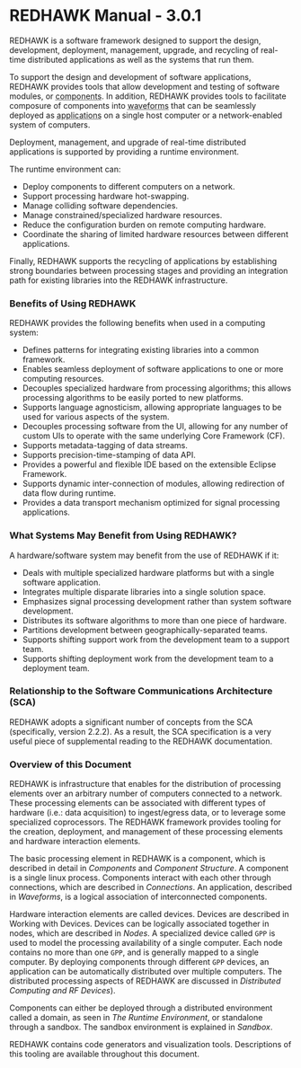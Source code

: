 # REDHAWK Manual - 3.0.1

REDHAWK is a software framework designed to support the design, development, deployment, management, upgrade, and recycling of real-time distributed applications as well as the systems that run them.

To support the design and development of software applications, REDHAWK provides tools that allow development and testing of software modules, or <abbr title="See Glossary.">components</abbr>.
In addition, REDHAWK provides tools to facilitate composure of components into
<abbr title="See Glossary.">waveforms</abbr> that can be seamlessly deployed as
<abbr title="See Glossary.">applications</abbr> on a single host computer or a network-enabled system of computers.

Deployment, management, and upgrade of real-time distributed applications is supported by providing a runtime environment.

The runtime environment can:

  - Deploy components to different computers on a network.
  - Support processing hardware hot-swapping.
  - Manage colliding software dependencies.
  - Manage constrained/specialized hardware resources.
  - Reduce the configuration burden on remote computing hardware.
  - Coordinate the sharing of limited hardware resources between different applications.

Finally, REDHAWK supports the recycling of applications by establishing strong boundaries between processing stages and providing an integration path for existing libraries into the REDHAWK infrastructure.

### Benefits of Using REDHAWK

REDHAWK provides the following benefits when used in a computing system:

  - Defines patterns for integrating existing libraries into a common framework.
  - Enables seamless deployment of software applications to one or more computing resources.
  - Decouples specialized hardware from processing algorithms; this allows processing algorithms to be easily ported to new platforms.
  - Supports language agnosticism, allowing appropriate languages to be used for various aspects of the system.
  - Decouples processing software from the UI, allowing for any number of custom UIs to operate with the same underlying Core Framework (CF).
  - Supports metadata-tagging of data streams.
  - Supports precision-time-stamping of data API.
  - Provides a powerful and flexible IDE based on the extensible Eclipse Framework.
  - Supports dynamic inter-connection of modules, allowing redirection of data flow during runtime.
  - Provides a data transport mechanism optimized for signal processing applications.

### What Systems May Benefit from Using REDHAWK?

A hardware/software system may benefit from the use of REDHAWK if it:

  - Deals with multiple specialized hardware platforms but with a single software application.
  - Integrates multiple disparate libraries into a single solution space.
  - Emphasizes signal processing development rather than system software development.
  - Distributes its software algorithms to more than one piece of hardware.
  - Partitions development between geographically-separated teams.
  - Supports shifting support work from the development team to a support team.
  - Supports shifting deployment work from the development team to a deployment team.

### Relationship to the Software Communications Architecture (SCA)

REDHAWK adopts a significant number of concepts from the SCA (specifically, version 2.2.2). As a result, the SCA specification is a very useful piece of supplemental reading to the REDHAWK documentation.

### Overview of this Document

REDHAWK is infrastructure that enables for the distribution of processing elements over an arbitrary number of computers connected to a network. These processing elements can be associated with different types of hardware (i.e.: data acquisition) to ingest/egress data, or to leverage some specialized coprocessors. The REDHAWK framework provides tooling for the creation, deployment, and management of these processing elements and hardware interaction elements.

The basic processing element in REDHAWK is a component, which is described in detail in *Components* and *Component Structure*. A component is a single linux process. Components interact with each other through connections, which are described in *Connections*.  An application, described in *Waveforms*, is a logical association of interconnected components.

Hardware interaction elements are called devices. Devices are described in Working with Devices. Devices can be logically associated together in nodes, which are described in *Nodes*. A specialized device called `GPP` is used to model the processing availability of a single computer. Each node contains no more than one `GPP`, and is generally mapped to a single computer. By deploying components through different `GPP` devices, an application can be automatically distributed over multiple computers. The distributed processing aspects of REDHAWK are discussed in *Distributed Computing and RF Devices*).

Components can either be deployed through a distributed environment called a domain, as seen in *The Runtime Environment*, or standalone through a sandbox. The sandbox environment is explained in *Sandbox*.

REDHAWK contains code generators and visualization tools. Descriptions of this tooling are available throughout this document.
